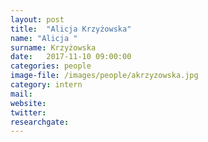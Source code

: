 ```yaml
---
layout: post
title:  "Alicja Krzyżowska"
name: "Alicja "
surname: Krzyżowska
date:   2017-11-10 09:00:00
categories: people
image-file: /images/people/akrzyzowska.jpg
category: intern
mail:
website:
twitter:
researchgate:
---
```

